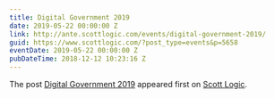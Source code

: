 ```yaml
---
title: Digital Government 2019
date: 2019-05-22 00:00:00 Z
link: http://ante.scottlogic.com/events/digital-government-2019/
guid: https://www.scottlogic.com/?post_type=events&p=5658
eventDate: 2019-05-22 00:00:00 Z
pubDateTime: 2018-12-12 10:23:16 Z
---
```


<p>The post <a rel="nofollow" href="http://ante.scottlogic.com/events/digital-government-2019/">Digital Government 2019</a> appeared first on <a rel="nofollow" href="http://ante.scottlogic.com">Scott Logic</a>.</p>